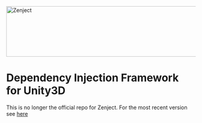 <img src="ZenjectLogo.png?raw=true" alt="Zenject" width="600px" height="134px"/>

# Dependency Injection Framework for Unity3D

This is no longer the official repo for Zenject.  For the most recent version see [here](https://github.com/modesttree/Zenject)
